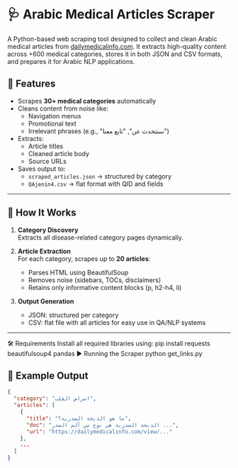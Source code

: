 # 🩺 Arabic Medical Articles Scraper

A Python-based web scraping tool designed to collect and clean Arabic medical articles from [dailymedicalinfo.com](https://dailymedicalinfo.com). It extracts high-quality content across +600 medical categories, stores it in both JSON and CSV formats, and prepares it for Arabic NLP applications.

## 📌 Features

- Scrapes **30+ medical categories** automatically
- Cleans content from noise like:
  - Navigation menus
  - Promotional text
  - Irrelevant phrases (e.g., "سنتحدث عن", "تابع معنا")
- Extracts:
  - Article titles
  - Cleaned article body
  - Source URLs
- Saves output to:
  - `scraped_articles.json` → structured by category
  - `QAjenin4.csv` → flat format with QID and fields

---

## 🚀 How It Works

1. **Category Discovery**  
   Extracts all disease-related category pages dynamically.

2. **Article Extraction**  
   For each category, scrapes up to **20 articles**:
   - Parses HTML using BeautifulSoup
   - Removes noise (sidebars, TOCs, disclaimers)
   - Retains only informative content blocks (p, h2-h4, li)

3. **Output Generation**
   - JSON: structured per category
   - CSV: flat file with all articles for easy use in QA/NLP systems

---

🛠️ Requirements
Install all required libraries using:
pip install requests beautifulsoup4 pandas
▶️ Running the Scraper
python get_links.py

## 🧪 Example Output

```json
{
  "category": "امراض القلب",
  "articles": [
    {
      "title": "ما هو الذبحة الصدرية؟",
      "doc": "الذبحة الصدرية هي نوع من ألم الصدر ...",
      "url": "https://dailymedicalinfo.com/view/..."
    },
    ...
  ]
}
